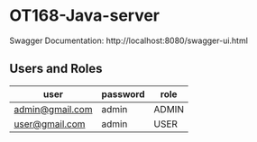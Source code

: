 # OT168-Java-server

Swagger Documentation: http://localhost:8080/swagger-ui.html

## Users and Roles

| user | password | role |
|---|---|---|
|admin@gmail.com|admin|ADMIN|
|user@gmail.com|admin|USER|

